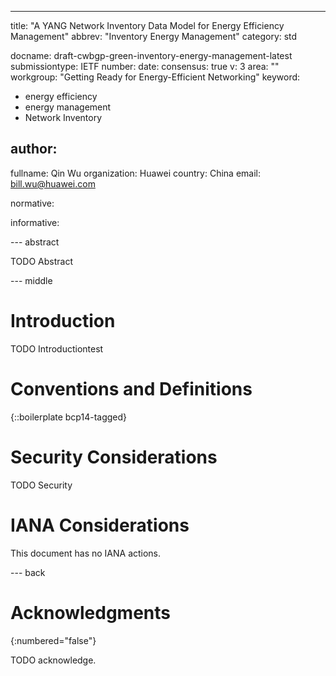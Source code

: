 ---
title: "A YANG Network Inventory Data Model for Energy Efficiency Management"
abbrev: "Inventory Energy Management"
category: std

docname: draft-cwbgp-green-inventory-energy-management-latest
submissiontype: IETF
number:
date:
consensus: true
v: 3
area: ""
workgroup: "Getting Ready for Energy-Efficient Networking"
keyword:
 - energy efficiency
 - energy management
 - Network Inventory

author:
 -
   fullname: Qin Wu
   organization:  Huawei
   country: China
   email: bill.wu@huawei.com

normative:

informative:


--- abstract

TODO Abstract


--- middle

# Introduction

TODO Introductiontest


# Conventions and Definitions

{::boilerplate bcp14-tagged}


# Security Considerations

TODO Security


# IANA Considerations

This document has no IANA actions.


--- back

# Acknowledgments
{:numbered="false"}

TODO acknowledge.
